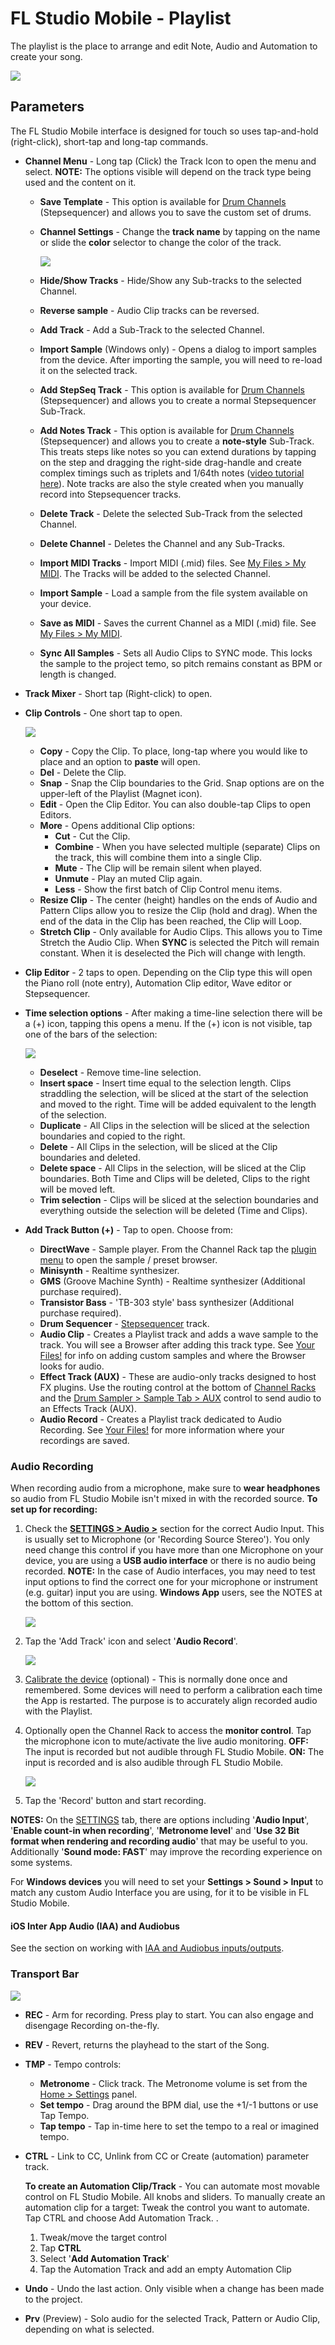 # FL Studio Mobile - Playlist

The playlist is the place to arrange and edit Note, Audio and Automation to create your song.

![](../assets/play_list/play_list.png)

<a id="paramaters"></a>

## Parameters

The FL Studio Mobile interface is designed for touch so uses tap-and-hold (right-click), short-tap and long-tap commands.

<a id="channel_menu"></a>

*   **Channel Menu** - Long tap (Click) the Track Icon to open the menu and select.
    **NOTE:** The options visible will depend on the track type being used and the content on it.
    
    *   **Save Template** - This option is available for [Drum Channels][1] (Stepsequencer) and allows you to save the custom set of drums.
    *   **Channel Settings** - Change the **track name** by tapping on the name or slide the **color** selector to change the color of the track.
        
        ![](../assets/play_list/channel_settings.png)
        
    *   **Hide/Show Tracks** - Hide/Show any Sub-tracks to the selected Channel.
    *   **Reverse sample** - Audio Clip tracks can be reversed.
    *   **Add Track** - Add a Sub-Track to the selected Channel.
    *   **Import Sample** (Windows only) - Opens a dialog to import samples from the device. After importing the sample, you will need to re-load it on the selected track.
    *   **Add StepSeq Track** - This option is available for [Drum Channels][1] (Stepsequencer) and allows you to create a normal Stepsequencer Sub-Track.
    *   **Add Notes Track** - This option is available for [Drum Channels][1] (Stepsequencer) and allows you to create a **note-style** Sub-Track. This treats steps like notes so you can extend durations by tapping on the step and dragging the right-side drag-handle and create complex timings such as triplets and 1/64th notes ([video tutorial here][2]). Note tracks are also the style created when you manually record into Stepsequencer tracks.
    *   **Delete Track** - Delete the selected Sub-Track from the selected Channel.
    *   **Delete Channel** - Deletes the Channel and any Sub-Tracks.
    *   **Import MIDI Tracks** - Import MIDI (.mid) files. See [My Files > My MIDI][3]. The Tracks will be added to the selected Channel.
    *   **Import Sample** - Load a sample from the file system available on your device.
    *   **Save as MIDI** - Saves the current Channel as a MIDI (.mid) file. See [My Files > My MIDI][3].
    *   **Sync All Samples** - Sets all Audio Clips to SYNC mode. This locks the sample to the project temo, so pitch remains constant as BPM or length is changed.
*   **Track Mixer** - Short tap (Right-click) to open.<a id="playlist_clipcontrols"></a>
*   **Clip Controls** - One short tap to open.
    
    ![](../assets/play_list/clip_controls.png)
    
    *   **Copy** - Copy the Clip. To place, long-tap where you would like to place and an option to **paste** will open.
    *   **Del** - Delete the Clip.
    *   **Snap** - Snap the Clip boundaries to the Grid. Snap options are on the upper-left of the Playlist (Magnet icon).
    *   **Edit** - Open the Clip Editor. You can also double-tap Clips to open Editors.
    *   **More** - Opens additional Clip options:
        *   **Cut** - Cut the Clip.
        *   **Combine** - When you have selected multiple (separate) Clips on the track, this will combine them into a single Clip.
        *   **Mute** - The Clip will be remain silent when played.
        *   **Unmute** - Play an muted Clip again.
        *   **Less** - Show the first batch of Clip Control menu items.
    *   **Resize Clip** - The center (height) handles on the ends of Audio and Pattern Clips allow you to resize the Clip (hold and drag). When the end of the data in the Clip has been reached, the Clip will Loop.
    *   **Stretch Clip** - Only available for Audio Clips. This allows you to Time Stretch the Audio Clip. When **SYNC** is selected the Pitch will remain constant. When it is deselected the Pich will change with length.
*   **Clip Editor** - 2 taps to open. Depending on the Clip type this will open the Piano roll (note entry), Automation Clip editor, Wave editor or Stepsequencer.<a id="playlist_timeselectionmenu"></a>
*   **Time selection options** - After making a time-line selection there will be a (+) icon, tapping this opens a menu. If the (+) icon is not visible, tap one of the bars of the selection:
    
    ![](../assets/play_list/time_selection.png)
    
    *   **Deselect** - Remove time-line selection.
    *   **Insert space** - Insert time equal to the selection length. Clips straddling the selection, will be sliced at the start of the selection and moved to the right. Time will be added equivalent to the length of the selection.
    *   **Duplicate** - All Clips in the selection will be sliced at the selection boundaries and copied to the right.
    *   **Delete** - All Clips in the selection, will be sliced at the Clip boundaries and deleted.
    *   **Delete space** - All Clips in the selection, will be sliced at the Clip boundaries. Both Time and Clips will be deleted, Clips to the right will be moved left.
    *   **Trim selection** - Clips will be sliced at the selection boundaries and everything outside the selection will be deleted (Time and Clips).
    
    <a id="add_track"></a>
*   **Add Track Button (+)** - Tap to open. Choose from:
    *   **DirectWave** - Sample player. From the Channel Rack tap the [plugin menu][4] to open the sample / preset browser.
    *   **Minisynth** - Realtime synthesizer.
    *   **GMS** (Groove Machine Synth) - Realtime synthesizer (Additional purchase required).
    *   **Transistor Bass** - 'TB-303 style' bass synthesizer (Additional purchase required).
    *   **Drum Sequencer** - [Stepsequencer][1] track.
    *   **Audio Clip** - Creates a Playlist track and adds a wave sample to the track. You will see a Browser after adding this track type. See [Your Files!][3] for info on adding custom samples and where the Browser looks for audio.
    *   **Effect Track (AUX)** - These are audio-only tracks designed to host FX plugins. Use the routing control at the bottom of [Channel Racks][5] and the [Drum Sampler > Sample Tab > AUX][6] control to send audio to an Effects Track (AUX).
    *   **Audio Record** - Creates a Playlist track dedicated to Audio Recording. See [Your Files!][3] for more information where your recordings are saved.

<a id="audiorecording"></a>

### Audio Recording

When recording audio from a microphone, make sure to **wear headphones** so audio from FL Studio Mobile isn't mixed in with the recorded source. **To set up for recording:**

1.  Check the **[SETTINGS > Audio >][7]** section for the correct Audio Input. This is usually set to Microphone (or 'Recording Source Stereo'). You only need change this control if you have more than one Microphone on your device, you are using a **USB audio interface** or there is no audio being recorded. **NOTE:** In the case of Audio interfaces, you may need to test input options to find the correct one for your microphone or instrument (e.g. guitar) input you are using. **Windows App** users, see the NOTES at the bottom of this section.
    
    ![](../assets/play_list/audio_recording_input.png)
    
2.  Tap the 'Add Track' icon and select '**Audio Record**'.
    
    ![](../assets/play_list/audio_recording.png)
    
3.  [Calibrate the device][8] (optional) - This is normally done once and remembered. Some devices will need to perform a calibration each time the App is restarted. The purpose is to accurately align recorded audio with the Playlist.
4.  Optionally open the Channel Rack to access the **monitor control**. Tap the microphone icon to mute/activate the live audio monitoring. **OFF:** The input is recorded but not audible through FL Studio Mobile. **ON:** The input is recorded and is also audible through FL Studio Mobile.
    
    ![](../assets/play_list/audio_recording_track.png)
    
5.  Tap the 'Record' button and start recording.

**NOTES:** On the [SETTINGS][9] tab, there are options including '**Audio Input**', '**Enable count-in when recording**', '**Metronome level**' and '**Use 32 Bit format when rendering and recording audio**' that may be useful to you. Additionally '**Sound mode: FAST**' may improve the recording experience on some systems.

For **Windows devices** you will need to set your **Settings > Sound > Input** to match any custom Audio Interface you are using, for it to be visible in FL Studio Mobile.

#### iOS Inter App Audio (IAA) and Audiobus

See the section on working with [IAA and Audiobus inputs/outputs][10].

<a id="flmobile_transportbar"></a>

### Transport Bar

![](../assets/play_list/transport.png)

*   **REC** - Arm for recording. Press play to start. You can also engage and disengage Recording on-the-fly.
*   **REV** - Revert, returns the playhead to the start of the Song.
*   **TMP** - Tempo controls:
    *   **Metronome** - Click track. The Metronome volume is set from the [Home > Settings][11] panel.
    *   **Set tempo** - Drag around the BPM dial, use the +1/-1 buttons or use Tap Tempo.
    *   **Tap tempo** - Tap in-time here to set the tempo to a real or imagined tempo.
*   **CTRL** - Link to CC, Unlink from CC or Create (automation) parameter track.
    
    **To create an Automation Clip/Track** - You can automate most movable control on FL Studio Mobile. All knobs and sliders. To manually create an automation clip for a target: Tweak the control you want to automate. Tap CTRL and choose Add Automation Track. .
    
    1.  Tweak/move the target control
    2.  Tap **CTRL**
    3.  Select '**Add Automation Track**'
    4.  Tap the Automation Track and add an empty Automation Clip
*   **Undo** - Undo the last action. Only visible when a change has been made to the project.
*   **Prv** (Preview) - Solo audio for the selected Track, Pattern or Audio Clip, depending on what is selected.

[1]: FL%20Studio%20Mobile_Editors.md#stepsequencer
[2]: FL%20Studio%20Mobile_Editors.md#stepsequencer_advanced
[3]: FL%20Studio%20Mobile_HomePanel.md#userdata
[4]: FL%20Studio%20Mobile_Rack.md#pluginmodule
[5]: FL%20Studio%20Mobile_Rack.md
[6]: FL%20Studio%20Mobile_Editors.md#drumtrack_tabs
[7]: FL%20Studio%20Mobile_HomePanel.md#audio
[8]: FL%20Studio%20Mobile_HomePanel.md#latency_compensation
[9]: FL%20Studio%20Mobile_HomePanel.md#settings
[10]: FL%20Studio%20Mobile_iOS_InterApp.md
[11]: FL%20Studio%20Mobile_HomePanel.md